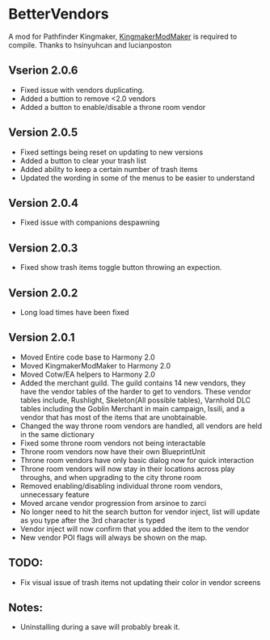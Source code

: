 # BetterVendors
A mod for Pathfinder Kingmaker, [KingmakerModMaker](https://github.com/thehambeard/KingmakerModMaker) is required to compile.  Thanks to hsinyuhcan and lucianposton

## Vserion 2.0.6
* Fixed issue with vendors duplicating.
* Added a buttion to remove <2.0 vendors
* Added a button to enable/disable a throne room vendor
## Version 2.0.5
* Fixed settings being reset on updating to new versions
* Added a button to clear your trash list
* Added ability to keep a certain number of trash items
* Updated the wording in some of the menus to be easier to understand
## Version 2.0.4
* Fixed issue with companions despawning
## Version 2.0.3
* Fixed show trash items toggle button throwing an expection.
## Version 2.0.2
* Long load times have been fixed
## Version 2.0.1
* Moved Entire code base to Harmony 2.0
* Moved KingmakerModMaker to Harmony 2.0
* Moved Cotw/EA helpers to Harmony 2.0
* Added the merchant guild. The guild contains 14 new vendors, they have the vendor tables of the harder to get to vendors.
These vendor tables include, Rushlight, Skeleton(All possible tables), Varnhold DLC tables including the Goblin Merchant in main campaign, 
Issili, and a vendor that has most of the items that are unobtainable.   
* Changed the way throne room vendors are handled, all vendors are held in the same dictionary
* Fixed some throne room vendors not being interactable
* Throne room vendors now have their own BlueprintUnit
* Throne room vendors have only basic dialog now for quick interaction
* Throne room vendors will now stay in their locations across play throughs, and when upgrading to the city throne room 
* Removed enabling/disabling individual throne room vendors, unnecessary feature
* Moved arcane vendor progression from arsinoe to zarci
* No longer need to hit the search button for vendor inject, list will update as you type after the 3rd character is typed
* Vendor inject will now confirm that you added the item to the vendor
* New vendor POI flags will always be shown on the map.

## TODO:
* Fix visual issue of trash items not updating their color in vendor screens

## Notes:
* Uninstalling during a save will probably break it.
